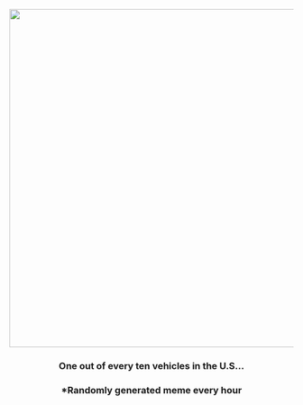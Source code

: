 <p align="center">
        <img src="https://i.redd.it/knsr8x7gglt81.jpg" width="600" height="600">
        </p>
        <h3 align="center">One out of every ten vehicles in the U.S...</h3>
        <h3 align="center">*Randomly generated meme every hour</h3>
    